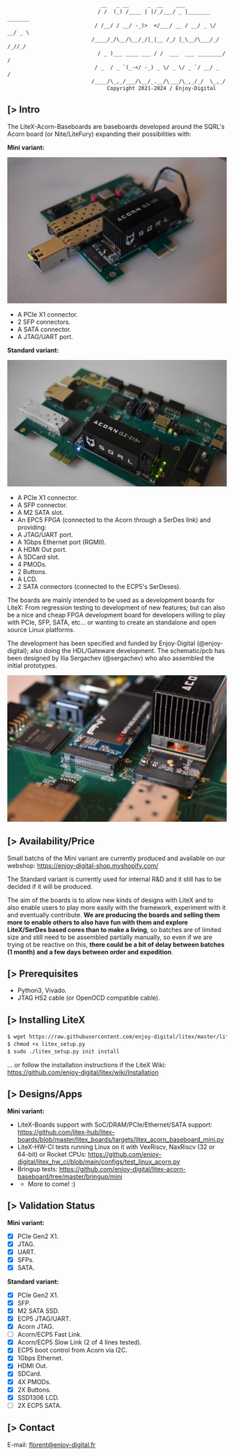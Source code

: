
                                  __   _ __      _  __    ___
                                 / /  (_) /____ | |/_/___/ _ |_______  _______
                                / /__/ / __/ -_)>  </___/ __ / __/ _ \/ __/ _ \
                               /____/_/\__/\__/_/|_|__ /_/ |_\__/\___/_/ /_//_/
                                 / _ )___ ____ ___ / /  ___  ___ ________/ /
                                / _  / _ `(_-</ -_) _ \/ _ \/ _ `/ __/ _  /
                               /____/\_,_/___/\__/_.__/\___/\_,_/_/  \_,_/
                                    Copyright 2021-2024 / Enjoy-Digital

[> Intro
--------

The LiteX-Acorn-Baseboards are baseboards developed around the SQRL's Acorn board (or Nite/LiteFury) expanding their possibilities with:

**Mini variant:**

![](hardware/acorn-baseboard-mini-proto.jpg)

- A PCIe X1 connector.
- 2 SFP connectors.
- A SATA connector.
- A JTAG/UART port.

**Standard variant:**

![](hardware/acorn-baseboard-proto.jpg)

- A PCIe X1 connector.
- A SFP connector.
- A M2 SATA slot.
- An EPC5 FPGA (connected to the Acorn through a SerDes link) and providing:
- A JTAG/UART port.
- A 1Gbps Ethernet port (RGMII).
- A HDMI Out port.
- A SDCard slot.
- 4 PMODs.
- 2 Buttons.
- A LCD.
- 2 SATA connectors (connected to the ECP5's SerDeses).

The boards are mainly intended to be used as a development boards for LiteX: From regression testing
to development of new features; but can also be a nice and cheap FPGA development board for
developers willing to play with PCIe, SFP, SATA, etc... or wanting to create an standalone and open
source Linux platforms.

The development has been specified and funded by Enjoy-Digital (@enjoy-digital); also doing the
HDL/Gateware development. The schematic/pcb has been designed by Ilia Sergachev (@sergachev) who
also assembled the initial prototypes.

![](hardware/acorn-baseboard-m2-ssd.jpg)

[> Availability/Price
---------------------

Small batchs of the Mini variant are currently produced and available on our webshop:
https://enjoy-digital-shop.myshopify.com/

The Standard variant is currently used for internal R&D and it still has to be decided if it will be
produced.

The aim of the boards is to allow new kinds of designs with LiteX and to also enable users to play
more easily with the framework, experiment with it and eventually contribute. **We are producing
the boards and selling them more to enable others to also have fun with them and explore
LiteX/SerDes based cores than to make a living**, so batches are of limited size and still need to
be assembled partially manually, so even if we are trying ot be reactive on this, **there could be a
bit of delay between batches (1 month) and a few days between order and expedition**.

[> Prerequisites
----------------
- Python3, Vivado.
- JTAG HS2 cable (or OpenOCD compatible cable).

[> Installing LiteX
-------------------
```sh
$ wget https://raw.githubusercontent.com/enjoy-digital/litex/master/litex_setup.py
$ chmod +x litex_setup.py
$ sudo ./litex_setup.py init install
```
... or follow the installation instructions if the LiteX Wiki: https://github.com/enjoy-digital/litex/wiki/Installation

[> Designs/Apps
---------------

**Mini variant:**
- LiteX-Boards support with SoC/DRAM/PCIe/Ethernet/SATA support:
https://github.com/litex-hub/litex-boards/blob/master/litex_boards/targets/litex_acorn_baseboard_mini.py
- LiteX-HW-CI tests running Linux on it with VexRiscv, NaxRiscv (32 or 64-bit) or Rocket CPUs:
https://github.com/enjoy-digital/litex_hw_ci/blob/main/configs/test_linux_acorn.py
- Bringup tests: https://github.com/enjoy-digital/litex-acorn-baseboard/tree/master/bringup/mini
- + More to come! :)


[> Validation Status
--------------------

**Mini variant:**
- [X] PCIe Gen2 X1.
- [X] JTAG.
- [X] UART.
- [X] SFPs.
- [X] SATA.

**Standard variant:**
- [X] PCIe Gen2 X1.
- [X] SFP.
- [X] M2 SATA SSD.
- [X] ECP5 JTAG/UART.
- [X] Acorn JTAG.
- [ ] Acorn/ECP5 Fast Link.
- [X] Acorn/ECP5 Slow Link (2 of 4 lines tested).
- [X] ECP5 boot control from Acorn via I2C.
- [X] 1Gbps Ethernet.
- [X] HDMI Out.
- [X] SDCard.
- [X] 4X PMODs.
- [X] 2X Buttons.
- [X] SSD1306 LCD.
- [ ] 2X ECP5 SATA.

[> Contact
-------------
E-mail: florent@enjoy-digital.fr